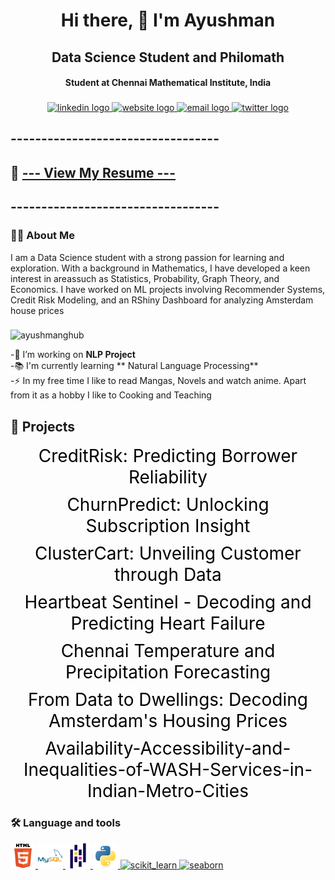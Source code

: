 <h1 align="center" style="margin-bottom: 0;"> Hi there, 👋 I'm Ayushman</h1>
<h2 align="center">Data Science Student and Philomath</h2>
<h4 align="center" style="margin-bottom: 0;">Student at Chennai Mathematical Institute, India</h4>


###

<div align="center">
  <a href="https://www.linkedin.com/in/ayushman-anupam" target="_blank">
    <img src="https://img.shields.io/static/v1?message=LinkedIn&logo=linkedin&label=&color=0077B5&logoColor=white&labelColor=&style=for-the-badge" height="25" alt="linkedin logo" />
  </a>
  <a href="https://ayushmanghub.github.io/" target="_blank">
    <img src="https://img.shields.io/static/v1?message=Website&logo=google-chrome&label=&color=4285F4&logoColor=white&labelColor=&style=for-the-badge" height="25" alt="website logo" />
  </a>
  <a href="mailto: ayushmantutu@gmail.com" target="_blank">
    <img src="https://img.shields.io/static/v1?message=Email&logo=gmail&label=&color=D14836&logoColor=white&labelColor=&style=for-the-badge" height="25" alt="email logo" />
  </a>
  <a href="https://x.com/AyurAyushman" target="_blank">
    <img src="https://img.shields.io/static/v1?message=Twitter&logo=twitter&label=&color=1DA1F2&logoColor=white&labelColor=&style=for-the-badge" height="25" alt="twitter logo" />
  </a>
</div>




##  ----------------------------------
## 🚶 [<i class="fas fa-user-tie"></i> **--- View My Resume ---**](https://github.com/AyushmanGHub/AyushmanGhub.github.io/blob/main/Ayushman%20CMI%20Resume.pdf)
##  ----------------------------------




<h3 align="left">👩‍💻  About Me</h3>
<P>I am a Data Science student with a strong passion for learning and exploration. With a background in Mathematics, I have developed a keen interest in areassuch as Statistics, Probability, Graph Theory, and Economics. I have worked on ML projects involving Recommender Systems, Credit Risk Modeling, and an RShiny Dashboard for analyzing Amsterdam house prices</P>

###
<p align="left"> <img src="https://komarev.com/ghpvc/?username=ayushmanghub&label=Profile%20views&color=0e75b6&style=flat" alt="ayushmanghub" /> </p>


-🔭 I’m working on **NLP Project**<br>
-📚 I'm currently learning ** Natural Language Processing** <br>
-⚡ In my free time I like to read Mangas, Novels and watch anime. Apart from it as a hobby I like to Cooking and Teaching</p>

###
## 📂 Projects

<div align="center">
  <p style="font-size: 28px; margin: 10px;">
    <a href="https://github.com/AyushmanGHub/CreditRisk-Predicting-Borrower-Reliability" style="text-decoration: none; color: #000;">CreditRisk: Predicting Borrower Reliability</a>
  </p>
  <p style="font-size: 28px; margin: 10px;">
    <a href="https://github.com/AyushmanGHub/ChurnPredict-Unlocking-Subscription-Insights" style="text-decoration: none; color: #000;">ChurnPredict: Unlocking Subscription Insight</a>
  </p>
  <p style="font-size: 28px; margin: 10px;">
    <a href="https://github.com/AyushmanGHub/ClusterCart-Unveiling-Customer-through-Data" style="text-decoration: none; color: #000;">ClusterCart: Unveiling Customer through Data</a>
  </p>
  <p style="font-size: 28px; margin: 10px;">
    <a href="https://github.com/AyushmanGHub/Heartbeat-Sentinel_Decoding-and-Predicting-Heart-Failure/tree/main" style="text-decoration: none; color: #000;">Heartbeat Sentinel - Decoding and Predicting Heart Failure</a>
  </p>
  <p style="font-size: 28px; margin: 10px;">
    <a href="https://github.com/AyushmanGHub/Daily-Temperature-Prediction-of-Chennai" style="text-decoration: none; color: #000;">Chennai Temperature and Precipitation Forecasting</a>
  </p>
  <p style="font-size: 28px; margin: 10px;">
    <a href="https://github.com/AyushmanGHub/From-Data-to-Dwellings-Decoding-Amsterdam-s-Housing-Prices" style="text-decoration: none; color: #000;">From Data to Dwellings: Decoding Amsterdam's Housing Prices</a>
  </p>
  <p style="font-size: 28px; margin: 10px;">
    <a href="https://github.com/AyushmanGHub/Availability_Accessibility_and_Inequalities_of_WASH_in_Metro-Cities" style="text-decoration: none; color: #000;">Availability-Accessibility-and-Inequalities-of-WASH-Services-in-Indian-Metro-Cities</a>
  </p>
</div>

###

<h3 align="left">🛠 Language and tools</h3>
<p align="left"> <a href="https://www.w3.org/html/" target="_blank" rel="noreferrer"> <img src="https://raw.githubusercontent.com/devicons/devicon/master/icons/html5/html5-original-wordmark.svg" alt="html5" width="40" height="40"/> </a> <a href="https://www.mysql.com/" target="_blank" rel="noreferrer"> <img src="https://raw.githubusercontent.com/devicons/devicon/master/icons/mysql/mysql-original-wordmark.svg" alt="mysql" width="40" height="40"/> </a> <a href="https://pandas.pydata.org/" target="_blank" rel="noreferrer"> <img src="https://raw.githubusercontent.com/devicons/devicon/2ae2a900d2f041da66e950e4d48052658d850630/icons/pandas/pandas-original.svg" alt="pandas" width="40" height="40"/> </a> <a href="https://www.python.org" target="_blank" rel="noreferrer"> <img src="https://raw.githubusercontent.com/devicons/devicon/master/icons/python/python-original.svg" alt="python" width="40" height="40"/> </a> <a href="https://scikit-learn.org/" target="_blank" rel="noreferrer"> <img src="https://upload.wikimedia.org/wikipedia/commons/0/05/Scikit_learn_logo_small.svg" alt="scikit_learn" width="40" height="40"/> </a> <a href="https://seaborn.pydata.org/" target="_blank" rel="noreferrer"> <img src="https://seaborn.pydata.org/_images/logo-mark-lightbg.svg" alt="seaborn" width="40" height="40"/> </a> </p>




###
